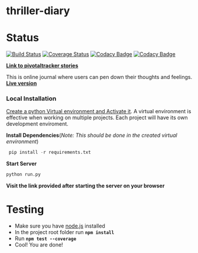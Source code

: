 # thriller-diary

# Status
[![Build Status](https://travis-ci.org/james-chege/thriller-diary-front-end.svg?branch=ch-tests)](https://travis-ci.org/james-chege/thriller-diary-front-end)
[![Coverage Status](https://coveralls.io/repos/github/james-chege/thriller-diary-front-end/badge.svg?branch=ch-tests)](https://coveralls.io/github/james-chege/thriller-diary-front-end?branch=ch-tests)
[![Codacy Badge](https://api.codacy.com/project/badge/Grade/dd753da076ee448fa972317bdbb527c1)](https://www.codacy.com/app/james-chege/thriller-diary-front-end?utm_source=github.com&amp;utm_medium=referral&amp;utm_content=james-chege/thriller-diary-front-end&amp;utm_campaign=Badge_Grade)
[![Codacy Badge](https://api.codacy.com/project/badge/Coverage/dd753da076ee448fa972317bdbb527c1)](https://www.codacy.com/app/james-chege/thriller-diary-front-end?utm_source=github.com&utm_medium=referral&utm_content=james-chege/thriller-diary-front-end&utm_campaign=Badge_Coverage)

[__Link to pivotaltracker stories__](https://www.pivotaltracker.com/n/projects/2183778)

This is online journal where users can pen down their thoughts and feelings. __[Live version](https://thriller-diary.herokuapp.com)__


### Local Installation
[Create a python Virtual environment and Activate it](https://virtualenv.pypa.io/en/stable/). A virtual environment is effective when working on multiple projects. Each project will have its own development enviroment.

__Install Dependencies__(_Note: This should be done in the created virtual environment_)
```py
 pip install -r requirements.txt
```

__Start Server__
```py
python run.py
```
__Visit the link provided after starting the server on your browser__

# Testing
- Make sure you have [node.js](http://nodejs.org) installed
- In the project root folder run __`npm install`__
- Run __`npm test --coverage`__
- Cool! You are done!